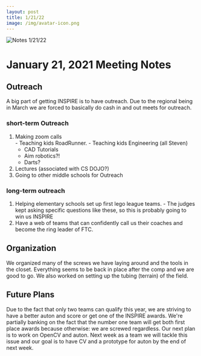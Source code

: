 ```yaml
---
layout: post
title: 1/21/22
image: /img/avatar-icon.png
---
```


![Notes 1/21/22]()

# January 21, 2021 Meeting Notes

## Outreach
A big part of getting INSPIRE is to have outreach. Due to the regional being in March we are forced to basically do cash in and out meets for outreach.

### short-term Outreach
  1. Making zoom calls  
    - Teaching kids RoadRunner.
    - Teaching kids Engineering (all Steven)
      - CAD Tutorials
      - Aim robotics?!
      - Darts?
  2. Lectures (associated with CS DOJO?)
  3. Going to other middle schools for Outreach

### long-term outreach
  1. Helping elementary schools set up first lego league teams.
    - The judges kept asking specific questions like these, so this is probably going to win us INSPIRE
  2. Have a web of teams that can confidently call us their coaches and become the ring leader of FTC.
  

## Organization
We organized many of the screws we have laying around and the tools in the closet. Everything seems to be back in place after the comp and we are good to go.
We also worked on setting up the tubing (terrain) of the field.

## Future Plans
Due to the fact that only two teams can qualify this year, we are
striving to have a better auton and score or get one of the INSPIRE awards. We're partially banking on the fact that the number one team will get both first place awards because otherwise: we are screwed regardless.
Our next plan is to work on OpenCV and auton. Next week as a team we will tackle this issue and our goal is to have CV and a prototype for auton by the end of next week.